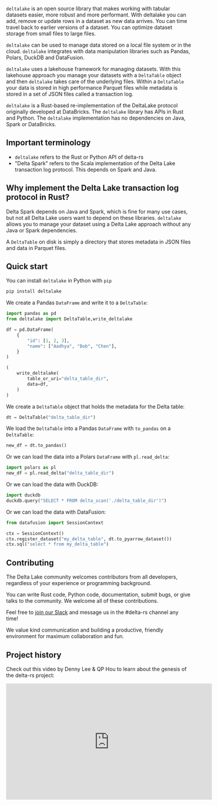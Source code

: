 `deltalake` is an open source library that makes working with tabular datasets easier, more robust and more performant. With deltalake you can add, remove or update rows in a dataset as new data arrives. You can time travel back to earlier versions of a dataset. You can optimize dataset storage from small files to large files. 

`deltalake` can be used to manage data stored on a local file system or in the cloud. `deltalake` integrates with data manipulation libraries such as Pandas, Polars, DuckDB and DataFusion.

`deltalake` uses a lakehouse framework for managing datasets. With this lakehouse approach you manage your datasets with a `DeltaTable` object and then `deltalake` takes care of the underlying files. Within a `DeltaTable` your data is stored in high performance Parquet files while metadata is stored in a set of JSON files called a transaction log.

`deltalake` is a Rust-based re-implementation of the DeltaLake protocol originally developed at DataBricks. The `deltalake` library has APIs in Rust and Python. The `deltalake` implementation has no dependencies on Java, Spark or DataBricks.


## Important terminology

* `deltalake` refers to the Rust or Python API of delta-rs
* "Delta Spark" refers to the Scala implementation of the Delta Lake transaction log protocol.  This depends on Spark and Java.

## Why implement the Delta Lake transaction log protocol in Rust?

Delta Spark depends on Java and Spark, which is fine for many use cases, but not all Delta Lake users want to depend on these libraries.  `deltalake` allows you to manage your dataset using a Delta Lake approach without any Java or Spark dependencies.

A `DeltaTable` on disk is simply a directory that stores metadata in JSON files and data in Parquet files.  

## Quick start

You can install `deltalake` in Python with `pip`
```bash
pip install deltalake
```
We create a Pandas `DataFrame` and write it to a `DeltaTable`:
```python
import pandas as pd
from deltalake import DeltaTable,write_deltalake

df = pd.DataFrame(
    {
        "id": [1, 2, 3],
        "name": ["Aadhya", "Bob", "Chen"],
    }
)

(
    write_deltalake(
        table_or_uri="delta_table_dir",
        data=df,
    )
)
```
We create a `DeltaTable` object that holds the metadata for the Delta table:
```python
dt = DeltaTable("delta_table_dir")
```
We load the `DeltaTable` into a Pandas `DataFrame` with `to_pandas` on a `DeltaTable`:
```python
new_df = dt.to_pandas()
```

Or we can load the data into a Polars `DataFrame` with `pl.read_delta`:
```python
import polars as pl
new_df = pl.read_delta("delta_table_dir")
```

Or we can load the data with DuckDB:
```python
import duckdb
duckdb.query("SELECT * FROM delta_scan('./delta_table_dir')")
```

Or we can load the data with DataFusion:
```python
from datafusion import SessionContext

ctx = SessionContext()
ctx.register_dataset("my_delta_table", dt.to_pyarrow_dataset())
ctx.sql("select * from my_delta_table")
```


## Contributing

The Delta Lake community welcomes contributors from all developers, regardless of your experience or programming background.

You can write Rust code, Python code, documentation, submit bugs, or give talks to the community.  We welcome all of these contributions.

Feel free to [join our Slack](https://go.delta.io/slack) and message us in the #delta-rs channel any time!

We value kind communication and building a productive, friendly environment for maximum collaboration and fun.

## Project history

Check out this video by Denny Lee & QP Hou to learn about the genesis of the delta-rs project:

<iframe width="560" height="315" src="https://www.youtube.com/embed/ZQdEdifcBh8?si=ytGW7FB-kwl6VqsV" title="YouTube video player" frameborder="0" allow="accelerometer; autoplay; clipboard-write; encrypted-media; gyroscope; picture-in-picture; web-share" allowfullscreen></iframe>
